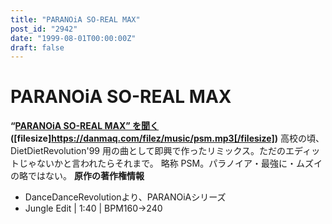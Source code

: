 ```yaml
---
title: "PARANOiA SO-REAL MAX"
post_id: "2942"
date: "1999-08-01T00:00:00Z"
draft: false
---
```


# PARANOiA SO-REAL MAX

**“[PARANOiA SO-REAL MAX” を聞く](/filez/music/psm.mp3) ([filesize]https://danmaq.com/filez/music/psm.mp3[/filesize])** 高校の頃、 DietDietRevolution'99 用の曲として即興で作ったリミックス。ただのエディットじゃないかと言われたらそれまで。 略称 PSM。パラノイア・最強に・ムズイの略ではない。  **原作の著作権情報**

  * DanceDanceRevolutionより、PARANOiAシリーズ
  * Jungle Edit | 1:40 | BPM160→240
